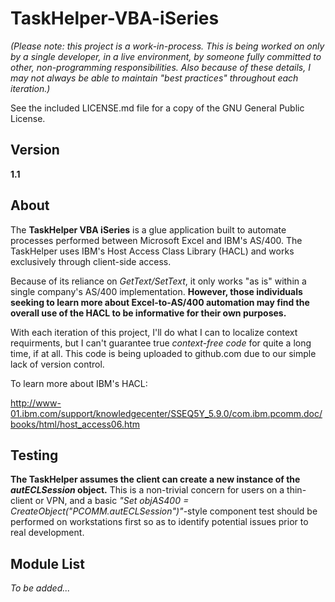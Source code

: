 # TaskHelper-VBA-iSeries

*(Please note: this project is a work-in-process.  This is being worked on only by a single developer, in a live environment, by someone fully committed to other, non-programming responsibilities.  Also because of these details, I may not always be able to maintain "best practices" throughout each iteration.)*

See the included LICENSE.md file for a copy of the GNU General Public License. 

## Version

**1.1**

## About

The **TaskHelper VBA iSeries** is a glue application built to automate processes performed between Microsoft Excel and IBM's AS/400.  The TaskHelper uses IBM's Host Access Class Library (HACL) and works exclusively through client-side access.

Because of its reliance on *GetText/SetText*, it only works "as is" within a single company's AS/400 implementation.  **However, those individuals seeking to learn more about Excel-to-AS/400 automation may find the overall use of the HACL to be informative for their own purposes.**  

With each iteration of this project, I'll do what I can to localize context requirments, but I can't guarantee true *context-free code* for quite a long time, if at all.  This code is being uploaded to github.com due to our simple lack of version control.

To learn more about IBM's HACL:

http://www-01.ibm.com/support/knowledgecenter/SSEQ5Y_5.9.0/com.ibm.pcomm.doc/books/html/host_access06.htm

## Testing

**The TaskHelper assumes the client can create a new instance of the *autECLSession* object.**  This is a non-trivial 
concern for users on a thin-client or VPN, and a basic *"Set objAS400 = CreateObject("PCOMM.autECLSession")"*-style component test should be performed on workstations first so as to identify potential issues prior to real development.

## Module List

*To be added...*
